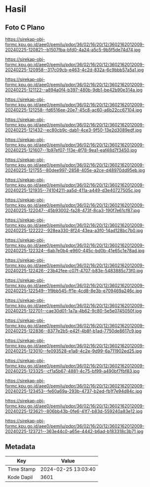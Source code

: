 # Hasil

## Foto C Plano

https://sirekap-obj-formc.kpu.go.id/aee0/pemilu/pdpr/36/02/16/20/12/3602162012009-20240225-120821--b1507fba-bfd0-4a24-a5c5-9b5f5de74d74.jpg

https://sirekap-obj-formc.kpu.go.id/aee0/pemilu/pdpr/36/02/16/20/12/3602162012009-20240225-120958--317c09cb-e463-4c2d-832a-6c9bbb57a5a1.jpg

https://sirekap-obj-formc.kpu.go.id/aee0/pemilu/pdpr/36/02/16/20/12/3602162012009-20240225-121122--a894a0f4-b397-480b-9db1-be42b90e314a.jpg

https://sirekap-obj-formc.kpu.go.id/aee0/pemilu/pdpr/36/02/16/20/12/3602162012009-20240225-121258--fd6516ee-20e7-45c8-ac60-a6b22cc67104.jpg

https://sirekap-obj-formc.kpu.go.id/aee0/pemilu/pdpr/36/02/16/20/12/3602162012009-20240225-121432--ec80cb9c-dab1-4ce3-9f50-13e2d3089edf.jpg

https://sirekap-obj-formc.kpu.go.id/aee0/pemilu/pdpr/36/02/16/20/12/3602162012009-20240225-121607--1b97ef07-113e-4f78-9ea1-eaf48d7f3450.jpg

https://sirekap-obj-formc.kpu.go.id/aee0/pemilu/pdpr/36/02/16/20/12/3602162012009-20240225-121755--80dee997-2858-405e-a2ce-d48970dd95eb.jpg

https://sirekap-obj-formc.kpu.go.id/aee0/pemilu/pdpr/36/02/16/20/12/3602162012009-20240225-121935--74104211-aa5d-411a-a449-d3e40727505c.jpg

https://sirekap-obj-formc.kpu.go.id/aee0/pemilu/pdpr/36/02/16/20/12/3602162012009-20240225-122047--45b93002-fa28-473f-8ca3-190f7e61cf87.jpg

https://sirekap-obj-formc.kpu.go.id/aee0/pemilu/pdpr/36/02/16/20/12/3602162012009-20240225-122222--928ea330-8f24-43ea-a3f0-14ad128bc7b0.jpg

https://sirekap-obj-formc.kpu.go.id/aee0/pemilu/pdpr/36/02/16/20/12/3602162012009-20240225-122324--6ab7e0b4-e960-445c-bd0b-41e65c1e78ad.jpg

https://sirekap-obj-formc.kpu.go.id/aee0/pemilu/pdpr/36/02/16/20/12/3602162012009-20240225-122426--23b42fee-c07f-4707-b83e-5483885c73f0.jpg

https://sirekap-obj-formc.kpu.go.id/aee0/pemilu/pdpr/36/02/16/20/12/3602162012009-20240225-122549--1f9bb545-ff1e-4cd8-8e3b-e709469a246c.jpg

https://sirekap-obj-formc.kpu.go.id/aee0/pemilu/pdpr/36/02/16/20/12/3602162012009-20240225-122701--cae30d01-1a7a-4b62-9c80-5e5e0745050f.jpg

https://sirekap-obj-formc.kpu.go.id/aee0/pemilu/pdpr/36/02/16/20/12/3602162012009-20240225-122836--8377e2b5-e42f-4b8f-b1ad-7750de8617c9.jpg

https://sirekap-obj-formc.kpu.go.id/aee0/pemilu/pdpr/36/02/16/20/12/3602162012009-20240225-123010--fe093528-e1a8-4c2e-9d99-6a711902ed25.jpg

https://sirekap-obj-formc.kpu.go.id/aee0/pemilu/pdpr/36/02/16/20/12/3602162012009-20240225-123325--cf1a5b67-4881-4c75-bf99-a490bf7fbf83.jpg

https://sirekap-obj-formc.kpu.go.id/aee0/pemilu/pdpr/36/02/16/20/12/3602162012009-20240225-123453--fe60a69a-293b-4737-b2ed-fb1f7e94d84c.jpg

https://sirekap-obj-formc.kpu.go.id/aee0/pemilu/pdpr/36/02/16/20/12/3602162012009-20240225-123621--806bb43b-0fe6-41f7-b83d-559240a83e12.jpg

https://sirekap-obj-formc.kpu.go.id/aee0/pemilu/pdpr/36/02/16/20/12/3602162012009-20240225-123721--363e44c0-a65e-4442-b6ad-b183318c3b71.jpg


## Metadata

| Key        | Value               |
| ---------- | ------------------- |
| Time Stamp | 2024-02-25 13:03:40 |
| Kode Dapil | 3601                |



